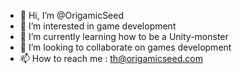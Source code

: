 - 👋 Hi, I’m @OrigamicSeed
- 👀 I’m interested in game development
- 🌱 I’m currently learning how to be a Unity-monster
- 💞️ I’m looking to collaborate on games development
- 📫 How to reach me : th@origamicseed.com

<!---
OrigamicSeed/OrigamicSeed is a ✨ special ✨ repository because its `README.md` (this file) appears on your GitHub profile.
You can click the Preview link to take a look at your changes.
--->
